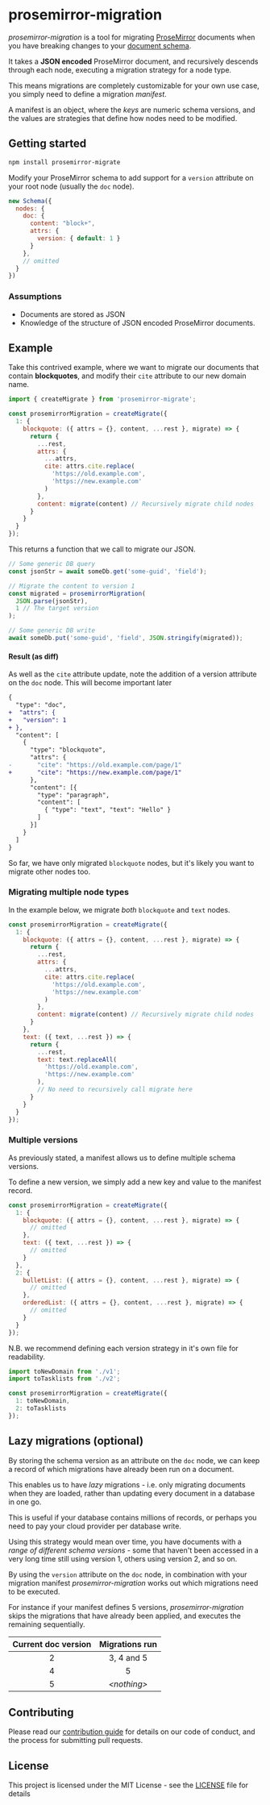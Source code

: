 # prosemirror-migration

_prosemirror-migration_ is a tool for migrating [ProseMirror][prosemirror] documents when you have breaking changes to your [document schema](https://prosemirror.net/docs/ref/#model.Document_Schema).

It takes a **JSON encoded** ProseMirror document, and recursively descends through each node, executing a migration strategy for a node type.

This means migrations are completely customizable for your own use case, you simply need to define a migration _manifest_.

A manifest is an object, where the _keys_ are numeric schema versions, and the values are strategies that define how nodes need to be modified.

## Getting started

```bash
npm install prosemirror-migrate
```

Modify your ProseMirror schema to add support for a `version` attribute on your root node (usually the `doc` node).

```js
new Schema({
  nodes: {
    doc: {
      content: "block+",
      attrs: {
        version: { default: 1 }
      }
    },
    // omitted
  }
})
```

### Assumptions

* Documents are stored as JSON
* Knowledge of the structure of JSON encoded ProseMirror documents.

## Example

Take this contrived example, where we want to migrate our documents that contain **blockquotes**, and modify their `cite` attribute to our new domain name.

```js
import { createMigrate } from 'prosemirror-migrate';

const prosemirrorMigration = createMigrate({
  1: {
    blockquote: ({ attrs = {}, content, ...rest }, migrate) => {
      return {
        ...rest,
        attrs: {
          ...attrs,
          cite: attrs.cite.replace(
            'https://old.example.com',
            'https://new.example.com'
          )
        },
        content: migrate(content) // Recursively migrate child nodes
      }
    }
  }
});
```

This returns a function that we call to migrate our JSON.

```js
// Some generic DB query
const jsonStr = await someDb.get('some-guid', 'field');

// Migrate the content to version 1
const migrated = prosemirrorMigration(
  JSON.parse(jsonStr),
  1 // The target version
);

// Some generic DB write
await someDb.put('some-guid', 'field', JSON.stringify(migrated));
```

#### Result (as diff)

As well as the `cite` attribute update, note the addition of a version attribute on the `doc` node. This will become important later

```diff
{
  "type": "doc",
+  "attrs": {
+   "version": 1
+ },
  "content": [
    {
      "type": "blockquote",
      "attrs": {
-       "cite": "https://old.example.com/page/1"
+       "cite": "https://new.example.com/page/1"
      },
      "content": [{
        "type": "paragraph",
        "content": [
          { "type": "text", "text": "Hello" }
        ]
      }]
    }
  ]
}
```

So far, we have only migrated `blockquote` nodes, but it's likely you want to migrate other nodes too.

### Migrating multiple node types

In the example below, we migrate _both_ `blockquote` and `text` nodes.

```js
const prosemirrorMigration = createMigrate({
  1: {
    blockquote: ({ attrs = {}, content, ...rest }, migrate) => {
      return {
        ...rest,
        attrs: {
          ...attrs,
          cite: attrs.cite.replace(
            'https://old.example.com',
            'https://new.example.com'
          )
        },
        content: migrate(content) // Recursively migrate child nodes
      }
    },
    text: ({ text, ...rest }) => {
      return {
        ...rest,
        text: text.replaceAll(
          'https://old.example.com',
          'https://new.example.com'
        ),
        // No need to recursively call migrate here
      }
    }
  }
});
```

### Multiple versions

As previously stated, a manifest allows us to define multiple schema versions.

To define a new version, we simply add a new key and value to the manifest record.

```js
const prosemirrorMigration = createMigrate({
  1: {
    blockquote: ({ attrs = {}, content, ...rest }, migrate) => {
      // omitted
    },
    text: ({ text, ...rest }) => {
      // omitted
    }
  },
  2: {
    bulletList: ({ attrs = {}, content, ...rest }, migrate) => {
      // omitted
    },
    orderedList: ({ attrs = {}, content, ...rest }, migrate) => {
      // omitted
    }
  }
});
```

N.B. we recommend defining each version strategy in it's own file for readability.

```js
import toNewDomain from './v1';
import toTasklists from './v2';

const prosemirrorMigration = createMigrate({
  1: toNewDomain,
  2: toTasklists
});
```

## Lazy migrations (optional)

By storing the schema version as an attribute on the `doc` node, we can keep a record of which migrations have already been run on a document.

This enables us to have _lazy_ migrations - i.e. only migrating documents when they are loaded, rather than updating every document in a database in one go.

This is useful if your database contains millions of records, or perhaps you need to pay your cloud provider per database write.

Using this strategy would mean over time, you have documents with a _range of different schema versions_ - some that haven't been accessed in a very long time still using version 1, others using version 2, and so on.

By using the `version` attribute on the `doc` node, in combination with your migration manifest _prosemirror-migration_ works out which migrations need to be executed.

For instance if your manifest defines 5 versions, _prosemirror-migration_ skips the migrations that have already been applied, and executes the remaining sequentially.

| Current doc version |   Migrations run  |
|:-------------------:|:-----------------:|
|          2          |     3, 4 and 5    |
|          4          |         5         |
|          5          | _&lt;nothing&gt;_ |

## Contributing

Please read our [contribution guide][contribution guide] for details on our code of conduct, and the process for submitting pull requests.

## License

This project is licensed under the MIT License - see the [LICENSE](LICENSE) file for details

[contribution guide]: https://remirror.io/docs/contributing
[prosemirror]: https://prosemirror.net
